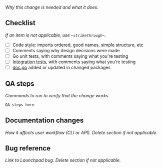 *Why this change is needed and what it does.*

## Checklist

*If an item is not applicable, use `~strikethrough~`.*

- [ ] Code style: imports ordered, good names, simple structure, etc
- [ ] Comments saying why design decisions were made
- [ ] Go unit tests, with comments saying what you're testing
- [ ] [Integration tests](https://github.com/juju/juju/tree/main/tests), with comments saying what you're testing
- [ ] [doc.go](https://discourse.charmhub.io/t/readme-in-packages/451) added or updated in changed packages

## QA steps

*Commands to run to verify that the change works.*

```sh
QA steps here
```

## Documentation changes

*How it affects user workflow (CLI or API). Delete section if not applicable.*

## Bug reference

*Link to Launchpad bug. Delete section if not applicable.*
